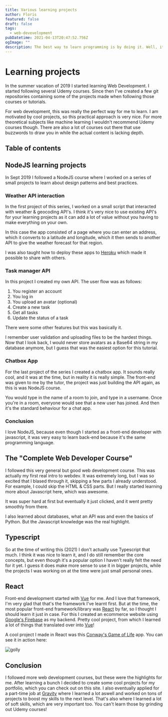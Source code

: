 ```yaml
---
title: Various learning projects
author: Floris
featured: false
draft: false
tags:
  - web-devevelopment
pubDatetime: 2021-04-13T20:47:52.756Z
ogImage: ""
description: The best way to learn programming is by doing it. Well, it's not that simple. But it does help a lot.
---
```


# Learning projects

In the summer vacation of 2019 I started learning Web Development. I started following several Udemy courses. Since then I've created a few git repositories containing some of the projects made when following those courses or tutorials.

For web development, this was really the perfect way for me to learn. I am motivated by cool projects, so this practical approach is very nice. For more theoretical subjects like machine learning I wouldn't recommend Udemy courses though. There are also a lot of courses out there that use buzzwords to draw you in while the actual content is lacking depth.

## Table of contents

## NodeJS learning projects

In Sept 2019 I followed a NodeJS course where I worked on a series of small projects to learn about design patterns and best practices.

### Weather API interaction

In the first project of this series, I worked on a small script that interacted with weather & geocoding API's. I think it's very nice to use existing API's for your learning projects as it can add a lot of value without you having to make everything on your own.

In this case the app consisted of a page where you can enter an address, which it converts to a latitude and longitude, which it then sends to another API to give the weather forecast for that region.

I was also taught how to deploy these apps to [Heroku](https://www.heroku.com/) which made it possible to share with others.

### Task manager API

In this project I created my own API. The user flow was as follows:

1. You register an account
2. You log in
3. You upload an avatar (optional)
4. Create a new task
5. Get all tasks
6. Update the status of a task

There were some other features but this was basically it.

I remember user validation and uploading files to be the hardest things. Now that I look back, I would never store avatars as a Base64 string in my database anymore, but I guess that was the easiest option for this tutorial.

### Chatbox App

For the last project of the series I created a chatbox app. It sounds really cool, and it was at the time, but in reality it is really simple. The front-end was given to me by the tutor, the project was just building the API again, as this is was NodeJS course.

You would type in the name of a room to join, and type in a username. Once you're in a room, everyone would see that a new user has joined. And then it's the standard behaviour for a chat app.

### Conclusion

I love NodeJS, because even though I started as a front-end developer with javascript, it was very easy to learn back-end because it's the same programming language.

## The "Complete Web Developer Course"

I followed this very general but good web development course. This was actually my first real intro to webdev. It was extremely long, but I was so excited that I blased through it, skipping a few parts I already understood. For example, I could skip the HTML & CSS parts. But I really started learning more about Javascript here, which was awesome.

It was super hard at first but eventually it just clicked, and it went pretty smoothly from there.

I also learned about databases, what an API was and even the basics of Python. But the Javascript knowledge was the real highlight.

## Typescript

So at the time of writing this (2021) I don't actually use Typescript that much. I think it was nice to learn it, and I do still remember the core concepts, but even though it's a popular option I haven't really felt the need for it yet. I guess it does make more sense to use it in bigger projects, while the projects I was working on at the time were just small personal ones.

## React

Front-end development started with [Vue](https://vuejs.org/) for me. And I love that framework, I'm very glad that that's the framework I've learnt first. But at the time, the most popular front-end framework/library was [React](https://reactjs.org/) by far, so I thought I should learn it just in case. For this I created an ecommerce website using [Google's Firebase](https://firebase.google.com/) as my backend. Pretty cool project, from which I learned a lot of things that translated over into [Vue](https://vuejs.org/)!

A cool project I made in React was this [Conway's Game of Life](https://en.wikipedia.org/wiki/Conway%27s_Game_of_Life) app. You can see it in action here:

![golly](https://i.postimg.cc/gJp4W4G5/r-Cj-I4g-Dpox.gif)

## Conclusion

I followed more web development courses, but these were the highlights for me. After learning a bunch I decided to create some cool projects for my portfolio, which you can check out on this site. I also eventually applied for a part-time job at [Gravity](https://gravity.nl/) where I learned a lot aswell and worked on tons of projects to boost my skills to the next level. That's also where I learned a lot of soft skills, which are very important too. You can't learn those by grinding out Udemy courses!
